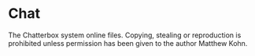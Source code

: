 # Chat
The Chatterbox system online files.
Copying, stealing or reproduction is prohibited unless permission has been given to the author Matthew Kohn.
